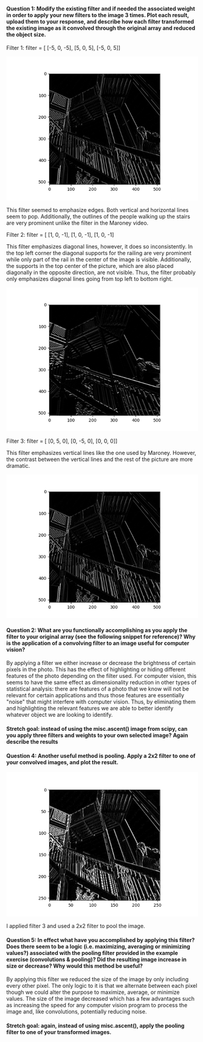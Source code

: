 #### Question 1: Modify the existing filter and if needed the associated weight in order to apply your new filters to the image 3 times. Plot each result, upload them to your response, and describe how each filter transformed the existing image as it convolved through the original array and reduced the object size.

Filter 1: 
filter = [ [-5, 0, -5], [5, 0, 5], [-5, 0, 5]]

![](Filter1.png)

This filter seemed to emphasize edges. Both vertical and horizontal lines seem to pop. Additionally, the outlines of the people walking up the stairs are very prominent unlike the filter in the Maroney video.

Filter 2: 
filter = [ [1, 0, -1], [1, 0, -1], [1, 0, -1]

This filter emphasizes diagonal lines, however, it does so inconsistently. In the top left corner the diagonal supports for the railing are very prominent while only part of the rail in the center of the image is visible. Additionally, the supports in the top center of the picture, which are also placed diagonally in the opposite direction, are not visible. Thus, the filter probably only emphasizes diagonal lines going from top left to bottom right. 

![](Filter2.png)

Filter 3: 
filter = [ [0, 5, 0], [0, -5, 0], [0, 0, 0]]

This filter emphasizes vertical lines like the one used by Maroney. However, the contrast between the vertical lines and the rest of the picture are more dramatic. 

![](Filter3.png)

#### Question 2: What are you functionally accomplishing as you apply the filter to your original array (see the following snippet for reference)? Why is the application of a convolving filter to an image useful for computer vision? 

By applying a filter we either increase or decrease the brightness of certain pixels in the photo. This has the effect of highlighting or hiding different features of the photo depending on the filter used. For computer vision, this seems to have the same effect as dimensionality reduction in other types of statistical analysis: there are features of a photo that we know will not be relevant for certain applications and thus those features are essentially "noise" that might interfere with computer vision. Thus, by eliminating them and highlighting the relevant features we are able to better identify whatever object we are looking to identify.

#### Stretch goal: instead of using the misc.ascent() image from scipy, can you apply three filters and weights to your own selected image? Again describe the results

#### Question 4: Another useful method is pooling. Apply a 2x2 filter to one of your convolved images, and plot the result. 

![](Pooled_Filter3forreal.png)

I applied filter 3 and used a 2x2 filter to pool the image.

#### Question 5: In effect what have you accomplished by applying this filter? Does there seem to be a logic (i.e. maximizing, averaging or minimizing values?) associated with the pooling filter provided in the example exercise (convolutions & pooling)? Did the resulting image increase in size or decrease? Why would this method be useful? 

By applying this filter we reduced the size of the image by only including every other pixel. The only logic to it is that we alternate between each pixel though we could alter the purpose to maximize, average, or minimize values. The size of the image decreased which has a few advantages such as increasing the speed for any computer vision program to process the image and, like convolutions, potentially reducing noise. 

#### Stretch goal: again, instead of using misc.ascent(), apply the pooling filter to one of your transformed images.



